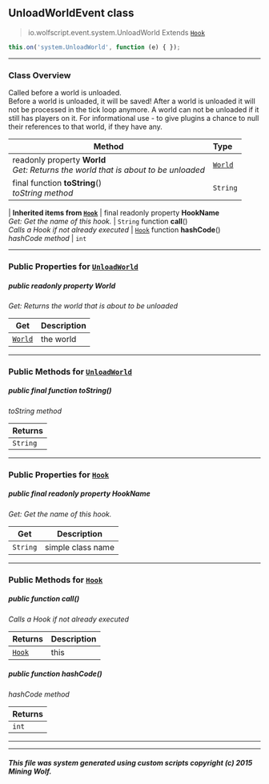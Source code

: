 ## UnloadWorldEvent __class__

>io.wolfscript.event.system.UnloadWorld
>Extends [`Hook`](../../hook/Hook.md)
``` javascript
this.on('system.UnloadWorld', function (e) { });
```


---

### Class Overview

Called before a world is unloaded.<br> Before a world is unloaded, it will be saved! After a world is unloaded it will not be processed in the tick loop anymore. A world can not be unloaded if it still has players on it. For informational use - to give plugins a chance to null their references to that world, if they have any.

Method | Type   
--- | :--- 
 readonly property __World__ <br> _Get: Returns the world that is about to be unloaded_ | [`World`](../../api/world/World.md)
final function __toString__() <br> _toString method_ | `String`
 |
__Inherited items from [`Hook`](../../hook/Hook.md)__ |
final readonly property __HookName__ <br> _Get: Get the name of this hook._ | `String`
 function __call__() <br> _Calls a Hook if not already executed_ | [`Hook`](../../hook/Hook.md)
 function __hashCode__() <br> _hashCode method_ | `int`





---


### Public Properties for [`UnloadWorld`](UnloadWorld.md)

##### <a id='world'></a>public  readonly property __World__

_Get: Returns the world that is about to be unloaded_

Get | Description
--- | --- 
[`World`](../../api/world/World.md) | the world



---

### Public Methods for [`UnloadWorld`](UnloadWorld.md)

##### <a id='tostring'></a>public final function __toString__()

_toString method_

Returns | 
--- | 
`String` |


---

### Public Properties for [`Hook`](../../hook/Hook.md)

##### <a id='hookname'></a>public final readonly property __HookName__

_Get: Get the name of this hook._

Get | Description
--- | --- 
`String` | simple class name



---

### Public Methods for [`Hook`](../../hook/Hook.md)

##### <a id='call'></a>public  function __call__()

_Calls a Hook if not already executed_

Returns | Description
--- | --- 
[`Hook`](../../hook/Hook.md) | this


##### <a id='hashcode'></a>public  function __hashCode__()

_hashCode method_

Returns | 
--- | 
`int` |


---


---


##### This file was system generated using custom scripts copyright (c) 2015 Mining Wolf.
	

